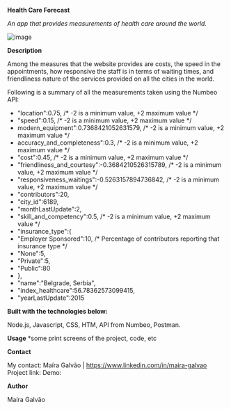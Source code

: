 **Health Care Forecast**

*An app that provides measurements of health care around the world.*

![image](https://user-images.githubusercontent.com/60095149/120079588-3a09ba00-c0bd-11eb-9511-7c43c029e29a.png)


**Description**

Among the measures that the website provides are costs, the speed in the appointments, how responsive the staff is in terms of waiting times, and friendliness nature of the services provided on all the cities in the world. 

Following is a summary of all the measurements taken using the Numbeo API:

 - "location":0.75, /* -2 is a minimum value, +2 maximum value */
 - "speed":0.15, /* -2 is a minimum value, +2 maximum value */
 - modern_equipment":0.7368421052631579, /* -2 is a minimum value, +2 maximum value */
 - accuracy_and_completeness":0.3, /* -2 is a minimum value, +2 maximum value */
 - "cost":0.45, /* -2 is a minimum value, +2 maximum value */
 - "friendliness_and_courtesy":-0.3684210526315789, /* -2 is a minimum value, +2 maximum value */
 - "responsiveness_waitings":-0.5263157894736842, /* -2 is a minimum value, +2 maximum value */
 - "contributors":20,
 -  "city_id":6189,
 - "monthLastUpdate":2,
 - "skill_and_competency":0.5, /* -2 is a minimum value, +2 maximum value */
 - "insurance_type":{
 -    "Employer Sponsored":10, /* Percentage of contributors reporting that insurance type */
 -    "None":5,
 -    "Private":5,
 -    "Public":80
 - },
 - "name":"Belgrade, Serbia",
 - "index_healthcare":56.78362573099415,
 - "yearLastUpdate":2015


**Built with the technologies below:**

Node.js, Javascript, CSS, HTM, API from Numbeo, Postman.

**Usage**
*some print screens of the project, code, etc

**Contact**

My contact: Maíra Galvão | https://www.linkedin.com/in/maira-galvao
Project link:
Demo: 

**Author**

Maíra Galvão
